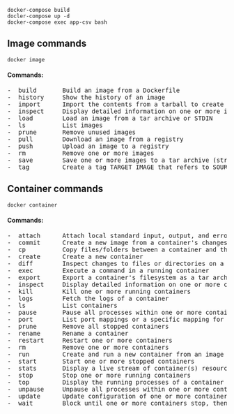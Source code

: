 ```
docker-compose build
docler-compose up -d
docker-compose exec app-csv bash
```
## Image commands
```docker image```
#### Commands:
<pre>
-  build       Build an image from a Dockerfile
-  history     Show the history of an image
-  import      Import the contents from a tarball to create a filesystem image
-  inspect     Display detailed information on one or more images
-  load        Load an image from a tar archive or STDIN
-  ls          List images
-  prune       Remove unused images
-  pull        Download an image from a registry
-  push        Upload an image to a registry
-  rm          Remove one or more images
-  save        Save one or more images to a tar archive (streamed to STDOUT by default)
-  tag         Create a tag TARGET_IMAGE that refers to SOURCE_IMAGE
</pre>
## Container commands
```docker container```
#### Commands:
<pre>
-  attach      Attach local standard input, output, and error streams to a running container
-  commit      Create a new image from a container's changes
-  cp          Copy files/folders between a container and the local filesystem
-  create      Create a new container
-  diff        Inspect changes to files or directories on a container's filesystem
-  exec        Execute a command in a running container
-  export      Export a container's filesystem as a tar archive
-  inspect     Display detailed information on one or more containers
-  kill        Kill one or more running containers
-  logs        Fetch the logs of a container
-  ls          List containers
-  pause       Pause all processes within one or more containers
-  port        List port mappings or a specific mapping for the container
-  prune       Remove all stopped containers
-  rename      Rename a container
-  restart     Restart one or more containers
-  rm          Remove one or more containers
-  run         Create and run a new container from an image
-  start       Start one or more stopped containers
-  stats       Display a live stream of container(s) resource usage statistics
-  stop        Stop one or more running containers
-  top         Display the running processes of a container
-  unpause     Unpause all processes within one or more containers
-  update      Update configuration of one or more containers
-  wait        Block until one or more containers stop, then print their exit codes
</pre>